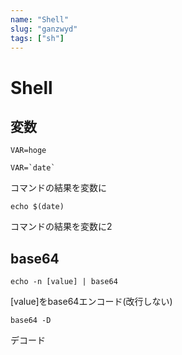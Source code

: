 ```yaml
---
name: "Shell"
slug: "ganzwyd"
tags: ["sh"]
---
```


# Shell

## 変数

```
VAR=hoge
```

```
VAR=`date`
```

 コマンドの結果を変数に

```
echo $(date)
```

コマンドの結果を変数に2


## base64

```
echo -n [value] | base64
```

[value]をbase64エンコード(改行しない)

```
base64 -D
```

デコード

